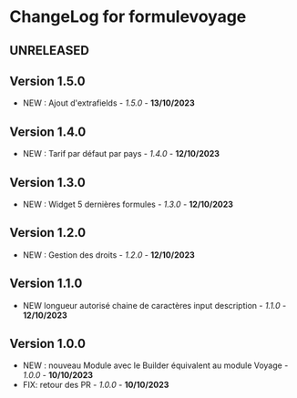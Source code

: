 # ChangeLog for formulevoyage

## UNRELEASED

## Version 1.5.0
- NEW : Ajout d'extrafields  - *1.5.0* - **13/10/2023**

## Version 1.4.0
- NEW : Tarif par défaut par pays  - *1.4.0* - **12/10/2023**

## Version 1.3.0
- NEW : Widget 5 dernières formules - *1.3.0* - **12/10/2023**

## Version 1.2.0
- NEW : Gestion des droits - *1.2.0* - **12/10/2023**

## Version 1.1.0
- NEW longueur autorisé chaine de caractères input description  - *1.1.0* - **12/10/2023**

## Version 1.0.0
- NEW : nouveau Module avec le Builder équivalent au module Voyage - *1.0.0* - **10/10/2023**
- FIX: retour des PR - *1.0.0* - **10/10/2023**